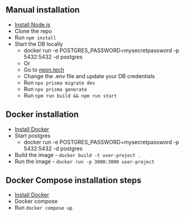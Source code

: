 ## Manual installation

- [Install Node.js](https://nodejs.org/en/download/)
- Clone the repo
- Run `npm install`
- Start the DB locally
  - docker run -e POSTGRES_PASSWORD=mysecretpassword -p 5432:5432 -d postgres
  - Or
  - Go to [neon.tech](https://neon.tech)
  - Change the .env file and update your DB credentials
  - Run `npx prisma migrate dev`
  - Run `npx prisma generate`
  - Run `npm run build && npm run start`

## Docker installation

- [Install Docker](https://docs.docker.com/get-docker/)
- Start postgres
  - docker run -e POSTGRES_PASSWORD=mysecretpassword -p 5432:5432 -d postgres
- Build the image - `docker build -t user-project .`
- Run the image - `docker run -p 3000:3000 user-project`

## Docker Compose installation steps

- [Install Docker](https://docs.docker.com/get-docker/)
- Docker compose
- Run `docker compose up`
